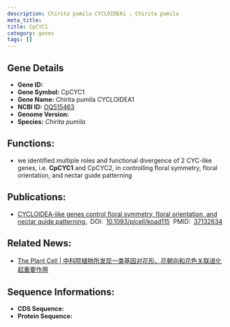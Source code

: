 ```yaml
---
description: Chirita pumila CYCLOIDEA1 ; Chirita pumila
meta_title:
title: CpCYC1
category: genes
tags: []
---
```


## Gene Details
- **Gene ID:**	[]()
- **Gene Symbol:** CpCYC1
- **Gene Name:** Chirita pumila CYCLOIDEA1
- **NCBI ID:** [OQ515463](https://www.ncbi.nlm.nih.gov/gene/?term=OQ515463)
- **Genome Version:** []()
- **Species:** *Chirita pumila*

## Functions:
   - we identified multiple roles and functional divergence of 2 CYC-like genes, i.e. **CpCYC1** and CpCYC2, in controlling floral symmetry, floral orientation, and nectar guide patterning

## Publications:
   - [CYCLOIDEA-like genes control floral symmetry, floral orientation, and nectar guide patterning.]( https://academic.oup.com/plcell/article/35/8/2799/7150419?login=true#412848404)&nbsp;&nbsp;DOI:&nbsp;&nbsp;[10.1093/plcell/koad115](https://academic.oup.com/plcell/article/35/8/2799/7150419?login=true#412848404)&nbsp;&nbsp;PMID:&nbsp;&nbsp;[37132634](https://pubmed.ncbi.nlm.nih.gov/37132634/)

## Related News:
   - [The Plant Cell | 中科院植物所发现一类基因对花形、花朝向和花色关联进化起重要作用](https://mp.weixin.qq.com/s?__biz=Mzg3MDEwNDEyMg==&mid=2247549721&idx=3&sn=a2c82a8f8d1e40681e7e2071f73df685&chksm=889405ab2953e8bfa0846e46cd34ed3836b667abe0219fbad6a2a5d5b7c8392af61b9da6f174&scene=27#wechat_redirect)

## Sequence Informations:
- **CDS Sequence:**
- **Protein Sequence:**
